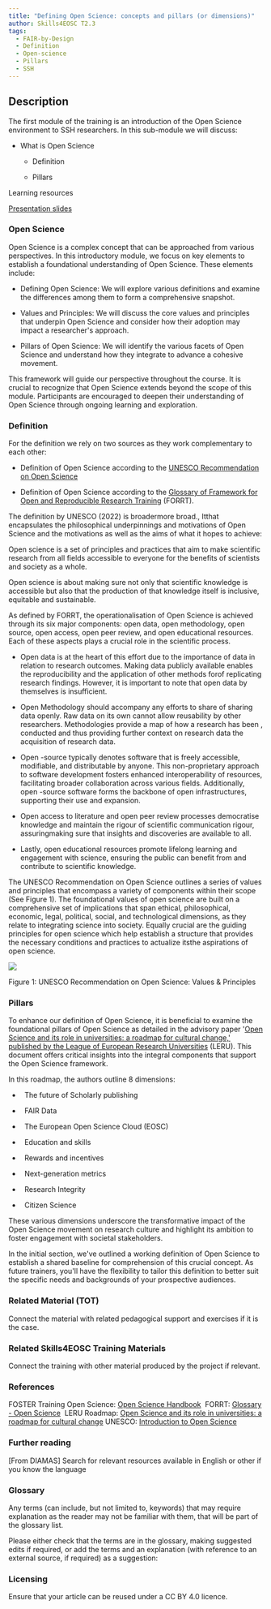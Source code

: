 ```yaml
---
title: "Defining Open Science: concepts and pillars (or dimensions)"
author: Skills4EOSC T2.3
tags:
  - FAIR-by-Design
  - Definition
  - Open-science
  - Pillars
  - SSH
---
```



## Description

The first module of the training is an introduction of the Open Science environment to SSH researchers. In this sub-module we will discuss:

- What is Open Science

	- Definition
	    
	- Pillars
    

  
Learning resources

[Presentation slides](https://docs.google.com/presentation/d/1rMHm24oPOPJKIkwUnnd9R_tLqQje4xzy/edit?usp=sharing&ouid=102604071504748959042&rtpof=true&sd=true)

### Open Science

  

Open Science is a complex concept that can be approached from various perspectives. In this introductory module, we focus on key elements to establish a foundational understanding of Open Science. These elements include:

  

- Defining Open Science: We will explore various definitions and examine the differences among them to form a comprehensive snapshot.
    
- Values and Principles: We will discuss the core values and principles that underpin Open Science and consider how their adoption may impact a researcher's approach.
    
- Pillars of Open Science: We will identify the various facets of Open Science and understand how they integrate to advance a cohesive movement.
    

  

This framework will guide our perspective throughout the course. It is crucial to recognize that Open Science extends beyond the scope of this module. Participants are encouraged to deepen their understanding of Open Science through ongoing learning and exploration.

### Definition

For the definition we rely on two sources as they work complementary to each other:

- Definition of Open Science according to the [UNESCO Recommendation on Open Science](https://unesdoc.unesco.org/ark:/48223/pf0000383771)
    
- Definition of Open Science according to the [Glossary of Framework for Open and Reproducible Research Training](https://forrt.org/glossary/open-science/) (FORRT).
    

The definition by UNESCO (2022) is broadermore broad., Itthat encapsulates the philosophical underpinnings and motivations of Open Science and the motivations as well as the aims of what it hopes to achieve:

Open science is a set of principles and practices that aim to make scientific research from all fields accessible to everyone for the benefits of scientists and society as a whole.

Open science is about making sure not only that scientific knowledge is accessible but also that the production of that knowledge itself is inclusive, equitable and sustainable.

As defined by FORRT, the operationalisation of Open Science is achieved through its six major components: open data, open methodology, open source, open access, open peer review, and open educational resources. Each of these aspects plays a crucial role in the scientific process.

- Open data is at the heart of this effort due to the importance of data in relation to research outcomes. Making data publicly available enables the reproducibility and the application of other methods forof replicating research findings. However, it is important to note that open data by themselves is insufficient.
    
- Open Methodology should accompany any efforts to share of sharing data openly. Raw data on its own cannot allow reusability by other researchers. Methodologies provide a map of how a research has been , conducted and thus providing further context on research data the acquisition of research data.
    
- Open -source typically denotes software that is freely accessible, modifiable, and distributable by anyone. This non-proprietary approach to software development fosters enhanced interoperability of resources, facilitating broader collaboration across various fields. Additionally, open -source software forms the backbone of open infrastructures, supporting their use and expansion.
    
- Open access to literature and open peer review processes democratise knowledge and maintain the rigour of scientific communication rigour, assuringmaking sure that insights and discoveries are available to all.
    
- Lastly, open educational resources promote lifelong learning and engagement with science, ensuring the public can benefit from and contribute to scientific knowledge.
    

The UNESCO Recommendation on Open Science outlines a series of values and principles that encompass a variety of components within their scope (See Figure 1). The foundational values of open science are built on a comprehensive set of implications that span ethical, philosophical, economic, legal, political, social, and technological dimensions, as they relate to integrating science into society. Equally crucial are the guiding principles for open science which help establish a structure that provides the necessary conditions and practices to actualize itsthe aspirations of open science.

  
  
  

![](https://lh7-us.googleusercontent.com/f11Jzf705OfsUj4oyQc08unGIjCR6EQM6QSBqk6IpQCLDH2s5o-y578-XP9Af_wmFSiKPziYwZ6fJT0-Pf6J9Vo26H4v9NGk25DbZMIxdtCjV0spN1NAIFvBi_rng_Z0OZbHp1C7kpN-_9TzMe5eOLk)

Figure 1: UNESCO Recommendation on Open Science: Values & Principles

  
### Pillars  
  

To enhance our definition of Open Science, it is beneficial to examine the foundational pillars of Open Science as detailed in the advisory paper '[Open Science and its role in universities: a roadmap for cultural change,' published by the League of European Research Universities](https://www.leru.org/publications/open-science-and-its-role-in-universities-a-roadmap-for-cultural-change) (LERU). This document offers critical insights into the integral components that support the Open Science framework.

In this roadmap, the authors outline 8 dimensions:

-   The future of Scholarly publishing
    
-   FAIR Data
    
-   The European Open Science Cloud (EOSC)
    
-   Education and skills
    
-   Rewards and incentives
    
-   Next-generation metrics
    
-   Research Integrity
    
-   Citizen Science
    

These various dimensions underscore the transformative impact of the Open Science movement on research culture and highlight its ambition to foster engagement with societal stakeholders.

In the initial section, we've outlined a working definition of Open Science to establish a shared baseline for comprehension of this crucial concept. As future trainers, you'll have the flexibility to tailor this definition to better suit the specific needs and backgrounds of your prospective audiences.


### Related Material (TOT)

Connect the material with related pedagogical support and exercises if it is the case.

### Related Skills4EOSC Training Materials

Connect the training with other material produced by the project if relevant.


### References

FOSTER Training Open Science: [Open Science Handbook](https://open-science-training-handbook.github.io/Open-Science-Training-Handbook_EN//01Introduction/) 
FORRT: [Glossary - Open Science](https://forrt.org/glossary/open-science/) 
LERU Roadmap: [Open Science and its role in universities: a roadmap for cultural change](https://www.leru.org/publications/open-science-and-its-role-in-universities-a-roadmap-for-cultural-change)
UNESCO: [Introduction to Open Science](https://unesdoc.unesco.org/ark:/48223/pf0000383771) 

### Further reading

[From DIAMAS] Search for relevant resources available in English or other if you know the language

### Glossary

Any terms (can include, but not limited to, keywords) that may require explanation as the reader may not be familiar with them, that will be part of the glossary list.

Please either check that the terms are in the glossary, making suggested edits if required, or add the terms and an explanation (with reference to an external source, if required) as a suggestion:

### Licensing

Ensure that your article can be reused under a CC BY 4.0 licence.